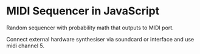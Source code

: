 # MIDI Sequencer in JavaScript

Random sequencer with probability math that outputs to MIDI port.

Connect external hardware synthesiser via soundcard or interface and use midi channel 5. 



